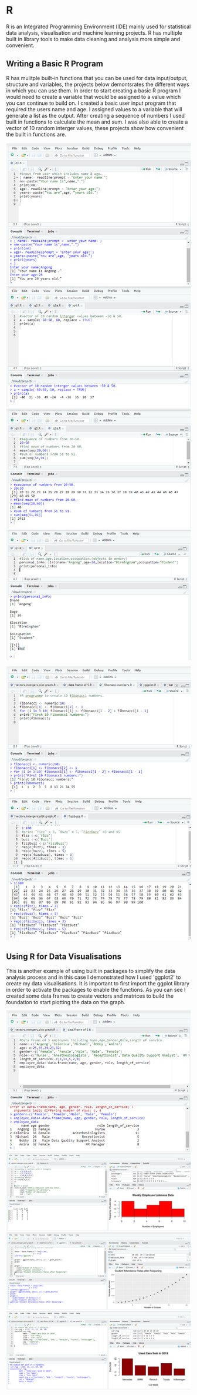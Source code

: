 # R
R is an Integrated Programming Environment (IDE) mainly used for statistical data analysis, visualisation and machine learning projects. R has multiple built in library tools to make data cleaning and analysis more simple and convenient.

## Writing a Basic R Program
R has mulitple built-in functions that you can be used for data input/output, structure and variables, the projects below demontsrates the different ways in which you can use them. In order to start creating a basic R program I would need to create a variable that would be assigned to a value which you can continue to build on. I created a basic user input program that required the users name and age. I assigned values to a variable that will generate a list as the output. After creating a sequence of numbers I used built in functions to calculate the mean and sum. I was also able to create a vector of 10 random interger values, these projects show how convenient the built in functions are.
 
![](https://github.com/angongcelenica/R/blob/main/R_images/rq1.png)
![](https://github.com/angongcelenica/R/blob/main/R_images/rq2.png)
![](https://github.com/angongcelenica/R/blob/main/R_images/rq3.png)
![](https://github.com/angongcelenica/R/blob/main/R_images/rq4%20(2).png)

![](https://github.com/angongcelenica/R/blob/main/R_images/rse1.png)
![](https://github.com/angongcelenica/R/blob/main/R_images/rse2.png)

## Using R for Data Visualisations
This is another example of using built in packages to simplify the data analysis process and in this case I demonstrated how I used 'ggplot2' to create my data visualisations. It is important to first import the ggplot library in order to activate the packages to enable the functions. As you can see I created some data frames to create vectors and matrices to build the foundation to start plotting the data on the graph.

![](https://github.com/angongcelenica/R/blob/main/R_images/rs2.png)
![](https://github.com/angongcelenica/R/blob/main/R_images/rs1.png)
![](https://github.com/angongcelenica/R/blob/main/R_images/rs3.png)
![](https://github.com/angongcelenica/R/blob/main/R_images/rs4.png)

